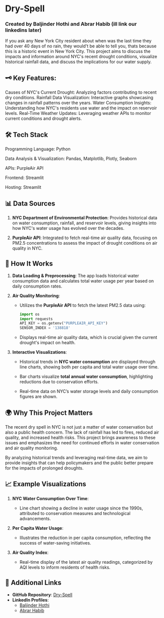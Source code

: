 # Dry-Spell
### Created by Baljinder Hothi and Abrar Habib (ill link our linkedins later)

If you ask any New York City resident about when was the last time they had over 40 days of no rain, they would't be able to tell you, thats because this is a historic event in New York City. This project aims to discuss the impacts and information around NYC's recent drought conditions, visualize historical rainfall data, and discuss the implications for our water supply.

## 🗝️ Key Features:
Causes of NYC's Current Drought: Analyzing factors contributing to recent dry conditions.
Rainfall Data Visualization: Interactive graphs showcasing changes in rainfall patterns over the years.
Water Consumption Insights: Understanding how NYC's residents use water and the impact on reservoir levels.
Real-Time Weather Updates: Leveraging weather APIs to monitor current conditions and drought alerts.

## 🛠️ Tech Stack

Programming Language: Python

Data Analysis & Visualization: Pandas, Matplotlib, Plotly, Seaborn

APIs: PurpleAir API

Frontend: Streamlit 

Hosting: Streamlit

## 📊 Data Sources

1. **NYC Department of Environmental Protection**: Provides historical data on water consumption, rainfall, and reservoir levels, giving insights into how NYC's water usage has evolved over the decades.
   
3. **PurpleAir API**: Integrated to fetch real-time air quality data, focusing on PM2.5 concentrations to assess the impact of drought conditions on air quality in NYC.

## 🚀 How It Works

1. **Data Loading & Preprocessing**: The app loads historical water consumption data and calculates total water usage per year based on daily consumption rates.

2. **Air Quality Monitoring**:
   - Utilizes the **PurpleAir API** to fetch the latest PM2.5 data using:
     ```python
     import os
     import requests
     API_KEY = os.getenv("PURPLEAIR_API_KEY")
     SENSOR_INDEX = '138818'
     ```
     
   - Displays real-time air quality data, which is crucial given the current drought's impact on health.

3. **Interactive Visualizations**:
   
   - Historical trends in **NYC water consumption** are displayed through line charts, showing both per capita and total water usage over time.
     
   - Bar charts visualize **total annual water consumption**, highlighting reductions due to conservation efforts.
     
   - Real-time data on NYC’s water storage levels and daily consumption figures are shown.

## 🌍 Why This Project Matters

The recent dry spell in NYC is not just a matter of water conservation but also a public health concern. The lack of rainfall has led to fires, reduced air quality, and increased health risks. This project brings awareness to these issues and emphasizes the need for continued efforts in water conservation and air quality monitoring.

By analyzing historical trends and leveraging real-time data, we aim to provide insights that can help policymakers and the public better prepare for the impacts of prolonged droughts.

## 📈 Example Visualizations

1. **NYC Water Consumption Over Time**: 
   - Line chart showing a decline in water usage since the 1990s, attributed to conservation measures and technological advancements.

2. **Per Capita Water Usage**:
   - Illustrates the reduction in per capita consumption, reflecting the success of water-saving initiatives.

3. **Air Quality Index**:
   - Real-time display of the latest air quality readings, categorized by AQI levels to inform residents of health risks.

## 🔗 Additional Links

- **GitHub Repository**: [Dry-Spell](https://github.com/BaljinderHothi/Dry-Spell)
- **LinkedIn Profiles**:
  - [Baljinder Hothi](https://www.linkedin.com/in/baljinder-hothi/)
  - [Abrar Habib](https://www.linkedin.com/in/abrar-habib1/)
